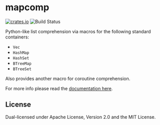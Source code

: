 
mapcomp
=======

[![crates.io](https://img.shields.io/crates/v/mapcomp.svg)](https://crates.io/crates/mapcomp)
![Build Status](https://travis-ci.org/nickeb96/mapcomp.svg?branch=master)

Python-like list comprehension via macros for the following standard
containers:

- `Vec`
- `HashMap`
- `HashSet`
- `BTreeMap`
- `BTreeSet`

Also provides another macro for coroutine comprehension.

For more info please read the [documentation here](https://docs.rs/mapcomp).

License
-------

Dual-licensed under Apache License, Version 2.0 and the MIT License.

